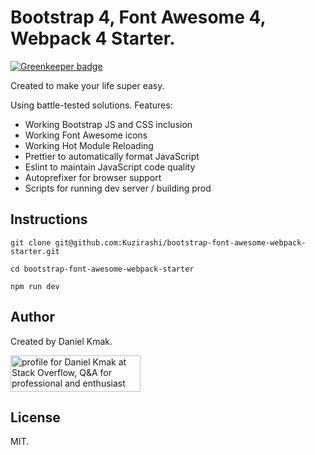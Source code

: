 # Bootstrap 4, Font Awesome 4, Webpack 4 Starter.

[![Greenkeeper badge](https://badges.greenkeeper.io/Kuzirashi/bootstrap-font-awesome-webpack-starter.svg)](https://greenkeeper.io/)

Created to make your life super easy.

Using battle-tested solutions. Features:
- Working Bootstrap JS and  CSS inclusion
- Working Font Awesome icons
- Working Hot Module Reloading
- Prettier to automatically format JavaScript
- Eslint to maintain JavaScript code quality
- Autoprefixer for browser support
- Scripts for running dev server / building prod

## Instructions

```
git clone git@github.com:Kuzirashi/bootstrap-font-awesome-webpack-starter.git

cd bootstrap-font-awesome-webpack-starter

npm run dev
```

## Author

Created by Daniel Kmak.

<a href="https://stackoverflow.com/users/2166409/daniel-kmak">
  <img src="https://stackoverflow.com/users/flair/2166409.png" width="208" height="58" alt="profile for Daniel Kmak at Stack Overflow, Q&amp;A for professional and enthusiast programmers"
    title="profile for Daniel Kmak at Stack Overflow, Q&amp;A for professional and enthusiast programmers">
</a>

## License

MIT.